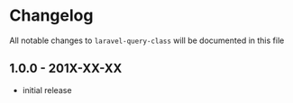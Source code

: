 # Changelog

All notable changes to `laravel-query-class` will be documented in this file

## 1.0.0 - 201X-XX-XX

- initial release
